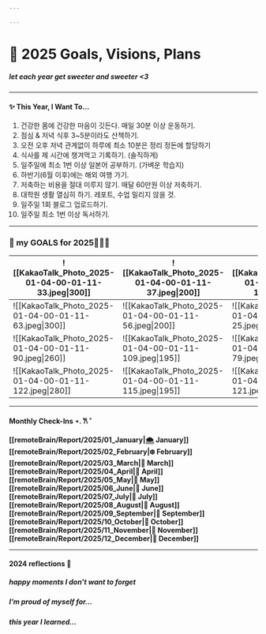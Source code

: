 ```yaml
---

---
```

# 🎀 2025 Goals, Visions, Plans 
##### let each year get sweeter and sweeter <3
---
#### ✨ This Year, I Want To... 

1. 건강한 몸에 건강한 마음이 깃든다. 매일 30분 이상 운동하기.
2. 점심 & 저녁 식후 3~5분이라도 산책하기.
3. 오전 오후 저녁 관계없이 하루에 최소 10분은 정리 정돈에 할당하기
4. 식사를 제 시간에 챙겨먹고 기록하기. (솔직하게)
5. 일주일에 최소 1번 이상 일본어 공부하기. (가벼운 학습지)
6. 하반기(6월 이후)에는 해외 여행 가기.
7. 저축하는 비용을 절대 미루지 않기. 매달 60만원 이상 저축하기.
8. 대학원 생활 열심히 하기. 레포트, 수업 밀리지 않을 것.
9. 일주일 1회 블로그 업로드하기.
10. 일주일 최소 1번 이상 독서하기.

---
### 💭 my GOALS for 2025🎀✨🐰


| ![[KakaoTalk_Photo_2025-01-04-00-01-11-33.jpeg\|300]]  | ![[KakaoTalk_Photo_2025-01-04-00-01-11-37.jpeg\|200]]  | ![[KakaoTalk_Photo_2025-01-04-00-01-11-117.jpeg\|330]] | ![[KakaoTalk_Photo_2025-01-04-00-01-11-120.jpeg\|280]]  |
| ------------------------------------------------------ | ------------------------------------------------------ | ------------------------------------------------------ | ------------------------------------------------------- |
| ![[KakaoTalk_Photo_2025-01-04-00-01-11-63.jpeg\|300]]  | ![[KakaoTalk_Photo_2025-01-04-00-01-11-56.jpeg\|200]]  | ![[KakaoTalk_Photo_2025-01-04-00-01-11-25.jpeg\|240]]  |                                                         |
| ![[KakaoTalk_Photo_2025-01-04-00-01-11-90.jpeg\|260]]  | ![[KakaoTalk_Photo_2025-01-04-00-01-11-109.jpeg\|195]] | ![[KakaoTalk_Photo_2025-01-04-00-01-11-79.jpeg\|270]]  | ![[KakaoTalk_Photo_2025-01-04-00-01-11-43.jpeg\|140]]   |
| ![[KakaoTalk_Photo_2025-01-04-00-01-11-122.jpeg\|280]] | ![[KakaoTalk_Photo_2025-01-04-00-01-11-115.jpeg\|195]] | ![[KakaoTalk_Photo_2025-01-04-00-01-11-121.jpeg\|250]] | ![[KakaoTalk_Photo_2025-01-04-00-01-11-36.jpeg \| 150]] |

 


---
#### Monthly Check-Ins ⋆. 𐙚 ˚

**[[remoteBrain/Report/2025/01_January|🌨️ January]]**
**[[remoteBrain/Report/2025/02_February|❄️ February]]**
**[[remoteBrain/Report/2025/03_March|🐇 March]]**
**[[remoteBrain/Report/2025/04_April|🌸 April]]**
**[[remoteBrain/Report/2025/05_May|🌷 May]]**
**[[remoteBrain/Report/2025/06_June|🍓 June]]**
**[[remoteBrain/Report/2025/07_July|💐 July]]**
**[[remoteBrain/Report/2025/08_August|🧺 August]]**
**[[remoteBrain/Report/2025/09_September|🍰 September]]**
**[[remoteBrain/Report/2025/10_October|🧸 October]]**
**[[remoteBrain/Report/2025/11_November|🍂 November]]**
**[[remoteBrain/Report/2025/12_December|🎄 December]]**

---
#### 2024 reflections 💭

##### happy moments I don’t want to forget


##### I’m proud of myself for…


##### this year I learned…
